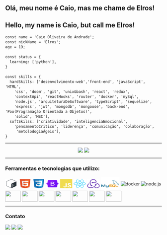 ## Olá, meu nome é Caio, mas me chame de Elros!
## Hello, my name is Caio, but call me Elros!

```
const name = 'Caio Oliveira de Andrade';
const nickName = 'Elros';
age = 19;

const status = {
  learning: ['python'],
}

const skills = {
  hardSkills: ['desenvolvimento-web','front-end', 'javaScript', 'HTML',
    'css', 'doom', 'git', 'unix&bash', 'react', 'redux',
    'contextApi', 'reactHooks', 'router', 'docker', 'mySql',
    'node.js', 'arquiteturaDeSoftware', 'typeScript', 'sequelize',
    'express', 'jwt', 'mongodb', 'mongoose', 'back-end', 'Poo(Programação Orientada a Objetos)',
    'solid', 'MSC'],
  softSkilss: ['criatividade', 'inteligenciaEmocional',
    'pensamentoCritico', 'liderença', 'comunicação', 'colaboração',
     'metolodogiaÁgeis'],
}

```

---

<div align="center">
  <img height="160em" src="https://github-readme-stats.vercel.app/api?username=caiooliveirah09&show_icons=true&theme=dracula&include_all_commits=true&count_private=true&icon_color=2FC18C&title_color=2FC18C&bg_color=1A1D21"/>
  <img height="160em" src="https://github-readme-stats.vercel.app/api/top-langs/?username=caiooliveirah09&layout=compact&langs_count=7&theme=dracula&title_color=2FC18C&bg_color=1A1D21"/>
</div>

---

### Ferramentas e tecnologias que utilizo:

<div>
  <img align="center" alt="bash" height="30" width="40" src="https://raw.githubusercontent.com/devicons/devicon/master/icons/bash/bash-original.svg">
  <img align="center" alt="html" height="30" width="40" src="https://raw.githubusercontent.com/devicons/devicon/master/icons/html5/html5-original.svg">
  <img align="center" alt="css" height="30" width="40" src="https://raw.githubusercontent.com/devicons/devicon/master/icons/css3/css3-original.svg">
  <img align="center" alt="bootstrap" height="30" width="40" src="https://raw.githubusercontent.com/devicons/devicon/master/icons/bootstrap/bootstrap-original.svg">
  <img align="center" alt="javascript" height="30" width="40" src="https://raw.githubusercontent.com/devicons/devicon/master/icons/javascript/javascript-plain.svg">
  <img align="center" alt="react" height="30" width="40" src="https://raw.githubusercontent.com/devicons/devicon/master/icons/react/react-original.svg">
  <img align="center" alt="redux" height="30" width="40" src="https://raw.githubusercontent.com/devicons/devicon/master/icons/redux/redux-original.svg">
  <img align="center" alt="mysql" height="45" width="60" src="https://raw.githubusercontent.com/devicons/devicon/master/icons/mysql/mysql-original-wordmark.svg">
  <img align="center" alt="docker" height="35" width="50" src="https://cdn.jsdelivr.net/gh/devicons/devicon/icons/docker/docker-plain-wordmark.svg" />  
  <img align="center" alt="node.js" height="45" width="60" src="https://cdn.jsdelivr.net/gh/devicons/devicon/icons/nodejs/nodejs-original-wordmark.svg" />     
  <img align="center" alt "typescript" height="35" width="50" src="https://cdn.jsdelivr.net/gh/devicons/devicon/icons/typescript/typescript-original.svg" />
  <img align="center" alt "mongodb" height="35" width="50" src="https://cdn.jsdelivr.net/gh/devicons/devicon/icons/mongodb/mongodb-original-wordmark.svg" />
  <img align="center" alt "sequelize" height="35" width="50" src="https://cdn.jsdelivr.net/gh/devicons/devicon/icons/sequelize/sequelize-original.svg" />
  <img align="center" alt "express" height="35" width="50" src="https://cdn.jsdelivr.net/gh/devicons/devicon/icons/express/express-original.svg" />
  <img align="center" alt "jest" height="35" width="50" src="https://cdn.jsdelivr.net/gh/devicons/devicon/icons/jest/jest-plain.svg" />
  <img align="center" alt "jest" height="35" width="50" src="https://cdn.jsdelivr.net/gh/devicons/devicon/icons/mocha/mocha-plain.svg" />
  <img align="center" alt "jest" height="35" width="50" src="https://cdn.jsdelivr.net/gh/devicons/devicon/icons/trello/trello-plain.svg" />
</div>

---

### Contato

<div>
  <a href="https://www.linkedin.com/in/caio-oliveira-de-andrade/" target="_blank"><img src="https://img.shields.io/badge/-LinkedIn-%230077B5?style=for-the-badge&logo=linkedin&logoColor=white" target="_blank"></a> 
  <a href = "mailto:leelros@hotmail.com"><img src="https://img.shields.io/badge/-Gmail-%23333?style=for-the-badge&logo=gmail&logoColor=white" target="_blank"></a>
  <a href="https://instagram.com/caiooliveirah09" target="_blank"><img src="https://img.shields.io/badge/-Instagram-%23E4405F?style=for-the-badge&logo=instagram&logoColor=white" target="_blank"></a> 
</div>


